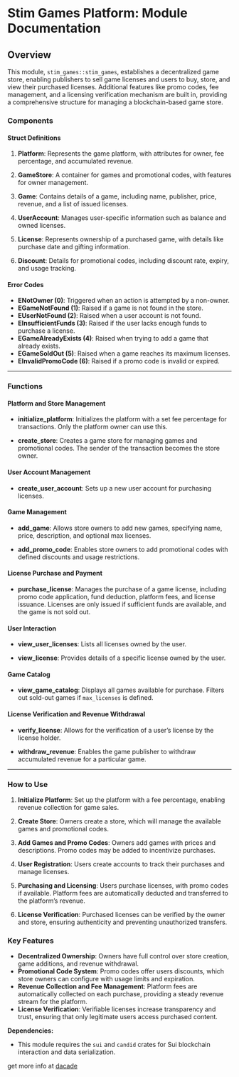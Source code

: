 # Stim Games Platform: Module Documentation

## Overview

This module, `stim_games::stim_games`, establishes a decentralized game store, enabling publishers to sell game licenses and users to buy, store, and view their purchased licenses. Additional features like promo codes, fee management, and a licensing verification mechanism are built in, providing a comprehensive structure for managing a blockchain-based game store.

### Components

#### Struct Definitions

1. **Platform**: Represents the game platform, with attributes for owner, fee percentage, and accumulated revenue.

2. **GameStore**: A container for games and promotional codes, with features for owner management.

3. **Game**: Contains details of a game, including name, publisher, price, revenue, and a list of issued licenses.

4. **UserAccount**: Manages user-specific information such as balance and owned licenses.

5. **License**: Represents ownership of a purchased game, with details like purchase date and gifting information.

6. **Discount**: Details for promotional codes, including discount rate, expiry, and usage tracking.

#### Error Codes

- **ENotOwner (0)**: Triggered when an action is attempted by a non-owner.
- **EGameNotFound (1)**: Raised if a game is not found in the store.
- **EUserNotFound (2)**: Raised when a user account is not found.
- **EInsufficientFunds (3)**: Raised if the user lacks enough funds to purchase a license.
- **EGameAlreadyExists (4)**: Raised when trying to add a game that already exists.
- **EGameSoldOut (5)**: Raised when a game reaches its maximum licenses.
- **EInvalidPromoCode (6)**: Raised if a promo code is invalid or expired.

---

### Functions

#### Platform and Store Management

- **initialize_platform**: Initializes the platform with a set fee percentage for transactions. Only the platform owner can use this.
  
- **create_store**: Creates a game store for managing games and promotional codes. The sender of the transaction becomes the store owner.

#### User Account Management

- **create_user_account**: Sets up a new user account for purchasing licenses.

#### Game Management

- **add_game**: Allows store owners to add new games, specifying name, price, description, and optional max licenses.

- **add_promo_code**: Enables store owners to add promotional codes with defined discounts and usage restrictions.

#### License Purchase and Payment

- **purchase_license**: Manages the purchase of a game license, including promo code application, fund deduction, platform fees, and license issuance. Licenses are only issued if sufficient funds are available, and the game is not sold out.

#### User Interaction

- **view_user_licenses**: Lists all licenses owned by the user.

- **view_license**: Provides details of a specific license owned by the user.

#### Game Catalog

- **view_game_catalog**: Displays all games available for purchase. Filters out sold-out games if `max_licenses` is defined.

#### License Verification and Revenue Withdrawal

- **verify_license**: Allows for the verification of a user’s license by the license holder.

- **withdraw_revenue**: Enables the game publisher to withdraw accumulated revenue for a particular game.

---

### How to Use

1. **Initialize Platform**: Set up the platform with a fee percentage, enabling revenue collection for game sales.

2. **Create Store**: Owners create a store, which will manage the available games and promotional codes.

3. **Add Games and Promo Codes**: Owners add games with prices and descriptions. Promo codes may be added to incentivize purchases.

4. **User Registration**: Users create accounts to track their purchases and manage licenses.

5. **Purchasing and Licensing**: Users purchase licenses, with promo codes if available. Platform fees are automatically deducted and transferred to the platform’s revenue.

6. **License Verification**: Purchased licenses can be verified by the owner and store, ensuring authenticity and preventing unauthorized transfers.

### Key Features

- **Decentralized Ownership**: Owners have full control over store creation, game additions, and revenue withdrawal.
- **Promotional Code System**: Promo codes offer users discounts, which store owners can configure with usage limits and expiration.
- **Revenue Collection and Fee Management**: Platform fees are automatically collected on each purchase, providing a steady revenue stream for the platform.
- **License Verification**: Verifiable licenses increase transparency and trust, ensuring that only legitimate users access purchased content.

**Dependencies:**

- This module requires the `sui` and `candid` crates for Sui blockchain interaction and data serialization.

get more info at [dacade](https://dacade.org/communities/sui/challenges/19885730-fb83-477a-b95b-4ab265b61438/learning-modules/fc2e67a1-520d-4fae-a318-38414babc803)

